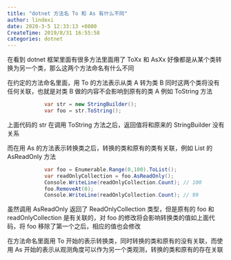 ```yaml
---
title: "dotnet 方法名 To 和 As 有什么不同"
author: lindexi
date: 2020-3-5 12:33:13 +0800
CreateTime: 2019/8/31 16:55:58
categories: dotnet
---
```


在看到 dotnet 框架里面有很多方法里面用了 ToXx 和 AsXx 好像都是从某个类转换为另一个类，那么这两个方法命名有什么不同

<!--more-->


<!-- CreateTime:2019/8/31 16:55:58 -->


在约定的方法命名里面，用 To 的方法表示从类 A 转为类 B 同时这两个类将没有任何关联，也就是对类 B 做的内容不会影响到原有的类 A 例如 ToString 方法

```csharp
            var str = new StringBuilder();
            var foo = str.ToString();
```

上面代码的 str 在调用 ToString 方法之后，返回值将和原来的 StringBuilder 没有关系

而在用 As 的方法表示转换类之后，转换的类和原有的类有关联，例如 List 的 AsReadOnly 方法

```csharp
            var foo = Enumerable.Range(0,100).ToList();
            var readOnlyCollection = foo.AsReadOnly();
            Console.WriteLine(readOnlyCollection.Count); // 100
            foo.RemoveAt(0);
            Console.WriteLine(readOnlyCollection.Count); // 99
```

虽然调用 AsReadOnly 返回了 ReadOnlyCollection 类型，但是原有的 foo 和 readOnlyCollection 是有关联的，对 foo 的修改将会影响转换类的值如上面代码，将 foo 移除了第一个之后，相应的值也会修改

在方法命名里面用 To 开始的表示转换类，同时转换的类和原有的没有关联，而使用 As 开始的表示从观测角度可以作为另一个类观测，转换的类和原有的存在关联


